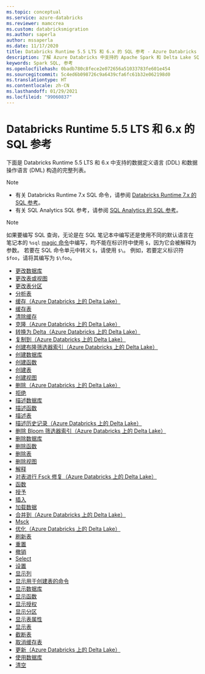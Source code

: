 ```yaml
---
ms.topic: conceptual
ms.service: azure-databricks
ms.reviewer: mamccrea
ms.custom: databricksmigration
ms.author: saperla
author: mssaperla
ms.date: 11/17/2020
title: Databricks Runtime 5.5 LTS 和 6.x 的 SQL 参考 - Azure Databricks
description: 了解 Azure Databricks 中支持的 Apache Spark 和 Delta Lake SQL 语言构造及其示例用例。
keywords: Spark SQL, 参考
ms.openlocfilehash: 0badb780c8fece2e072656a51033783fe601e454
ms.sourcegitcommit: 5c4ed6b098726c9a6439cfa6fc61b32e062198d0
ms.translationtype: HT
ms.contentlocale: zh-CN
ms.lasthandoff: 01/29/2021
ms.locfileid: "99060837"
---
```

# <a name="sql-reference-for-databricks-runtime-55-lts-and-6x"></a>Databricks Runtime 5.5 LTS 和 6.x 的 SQL 参考

下面是 Databricks Runtime 5.5 LTS 和 6.x 中支持的数据定义语言 (DDL) 和数据操作语言 (DML) 构造的完整列表。

> [!NOTE]
>
> * 有关 Databricks Runtime 7.x SQL 命令，请参阅 [Databricks Runtime 7.x 的 SQL 参考](../../../latest/spark-sql/language-manual/index.md)。
> * 有关 SQL Analytics SQL 参考，请参阅 [SQL Analytics 的 SQL 参考](../../../../sql/language-manual/index.md)。

> [!NOTE]
>
> 如果要编写 SQL 查询，无论是在 SQL 笔记本中编写还是使用不同的默认语言在笔记本的 ``%sql`` [magic 命令](../../../../notebooks/notebooks-use.md#language-magic)中编写，均不能在标识符中使用 ``$``，因为它会被解释为参数。 若要在 SQL 命令单元中转义 ``$``，请使用 ``$\``。 例如，若要定义标识符 ``$foo``，请将其编写为 ``$\foo``。

* [更改数据库](alter-database.md)
* [更改表或视图](alter-table-or-view.md)
* [更改表分区](alter-table-partition.md)
* [分析表](analyze-table.md)
* [缓存（Azure Databricks 上的 Delta Lake）](cache-dbio.md)
* [缓存表](cache-table.md)
* [清除缓存](clear-cache.md)
* [克隆（Azure Databricks 上的 Delta Lake）](clone.md)
* [转换为 Delta（Azure Databricks 上的 Delta Lake）](convert-to-delta.md)
* [复制到（Azure Databricks 上的 Delta Lake）](copy-into.md)
* [创建布隆筛选器索引（Azure Databricks 上的 Delta Lake）](create-bloomfilter-index.md)
* [创建数据库](create-database.md)
* [创建函数](create-function.md)
* [创建表](create-table.md)
* [创建视图](create-view.md)
* [删除（Azure Databricks 上的 Delta Lake）](delete-from.md)
* [拒绝](deny.md)
* [描述数据库](describe-database.md)
* [描述函数](describe-function.md)
* [描述表](describe-table.md)
* [描述历史记录（Azure Databricks 上的 Delta Lake）](describe-history.md)
* [删除 Bloom 筛选器索引（Azure Databricks 上的 Delta Lake）](drop-bloomfilter-index.md)
* [删除数据库](drop-database.md)
* [删除函数](drop-function.md)
* [删除表](drop-table.md)
* [删除视图](drop-view.md)
* [解释](explain.md)
* [对表进行 Fsck 修复（Azure Databricks 上的 Delta Lake）](fsck.md)
* [函数](functions.md)
* [授予](grant.md)
* [插入](insert.md)
* [加载数据](load-data.md)
* [合并到（Azure Databricks 上的 Delta Lake）](merge-into.md)
* [Msck](msck.md)
* [优化（Azure Databricks 上的 Delta Lake）](optimize.md)
* [刷新表](refresh-table.md)
* [重置](reset.md)
* [撤销](revoke.md)
* [Select](select.md)
* [设置](set.md)
* [显示列](show-columns.md)
* [显示用于创建表的命令](show-create-table.md)
* [显示数据库](show-databases.md)
* [显示函数](show-functions.md)
* [显示授权](show-grant.md)
* [显示分区](show-partitions.md)
* [显示表属性](show-table-properties.md)
* [显示表](show-tables.md)
* [截断表](truncate-table.md)
* [取消缓存表](uncache-table.md)
* [更新（Azure Databricks 上的 Delta Lake）](update.md)
* [使用数据库](use-database.md)
* [清空](vacuum.md)